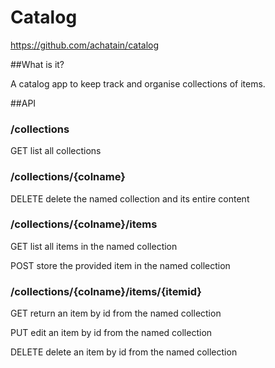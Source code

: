 Catalog
============

https://github.com/achatain/catalog

##What is it?

A catalog app to keep track and organise collections of items.

##API

### /collections

GET list all collections

### /collections/{colname}

DELETE delete the named collection and its entire content

### /collections/{colname}/items

GET list all items in the named collection

POST store the provided item in the named collection

### /collections/{colname}/items/{itemid}

GET return an item by id from the named collection

PUT edit an item by id from the named collection

DELETE delete an item by id from the named collection
